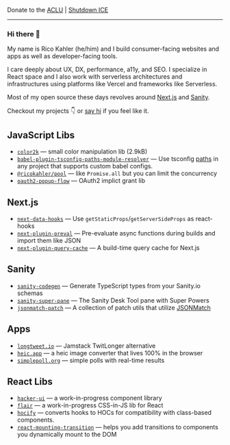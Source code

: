 Donate to the [ACLU](https://action.aclu.org/give/now) | [Shutdown ICE](https://www.aclu.org/shutdownICE)

---

### Hi there 👋

My name is Rico Kahler (he/him) and I build consumer-facing websites and apps as well as developer-facing tools.

I care deeply about UX, DX, performance, a11y, and SEO. I specialize in React space and I also work with serverless architectures and infrastructures using platforms like Vercel and frameworks like Serverless.

Most of my open source these days revolves around [Next.js](https://nextjs.org/) and [Sanity](https://www.sanity.io/).
            
Checkout my projects 👇 or [say hi](mailto:hello@rico.codes) if you feel like it.

## JavaScript Libs

- [`color2k`](https://color2k.com) — small color manipulation lib (2.9kB)
- [`babel-plugin-tsconfig-paths-module-resolver`](https://github.com/ricokahler/babel-plugin-tsconfig-paths-module-resolver) — Use tsconfig [paths](https://www.typescriptlang.org/docs/handbook/module-resolution.html#path-mapping) in any project that supports custom babel configs.
- [`@ricokahler/pool`](https://github.com/ricokahler/pool) — like `Promise.all` but you can limit the concurrency
- [`oauth2-popup-flow`](https://github.com/ricokahler/oauth2-popup-flow) — OAuth2 implict grant lib

## Next.js

- [`next-data-hooks`](https://github.com/ricokahler/next-data-hooks) — Use `getStaticProps`/`getServerSideProps` as react-hooks
- [`next-plugin-preval`](https://github.com/ricokahler/next-plugin-preval) — Pre-evaluate async functions during builds and import them like JSON
- [`next-plugin-query-cache`](https://github.com/ricokahler/next-plugin-query-cache) — A build-time query cache for Next.js

## Sanity

- [`sanity-codegen`](https://github.com/ricokahler/sanity-codegen) — Generate TypeScript types from your Sanity.io schemas
- [`sanity-super-pane`](https://github.com/ricokahler/sanity-super-pane) — The Sanity Desk Tool pane with Super Powers
- [`jsonmatch-patch`](https://github.com/ricokahler/jsonmatch-patch) — A collection of patch utils that utilize [JSONMatch](https://www.sanity.io/docs/json-match)

## Apps

- [`longtweet.io`](https://longtweet.io/3hiz8afxa) — Jamstack TwitLonger alternative
- [`heic.app`](https://github.com/ricokahler/heic.app) — a heic image converter that lives 100% in the browser
- [`simplepoll.org`](https://simplepoll.org/) — simple polls with real-time results

## React Libs

- [`hacker-ui`](https://hacker-ui.com) — a work-in-progress component library
- [`flair`](https://github.com/ricokahler/flair) — a work-in-progress CSS-in-JS lib for React
- [`hocify`](https://github.com/ricokahler/hocify) — converts hooks to HOCs for compatibility with class-based components.
- [`react-mounting-transition`](https://github.com/ricokahler/react-mounting-transition) — helps you add transitions to components you dynamically mount to the DOM

